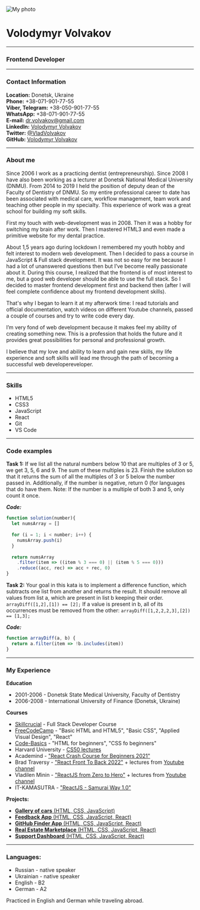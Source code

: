 ![My photo](./assets/img1.jpg "My photo")  
# Volodymyr Volvakov

***

### Frontend Developer

***

### Contact Information
**Location:** Donetsk, Ukraine  
**Phone:** +38-071-901-77-55  
**Viber, Telegram:** +38-050-901-77-55  
**WhatsApp:** +38-071-901-77-55  
**E-mail:** dr.volvakov@gmail.com  
**LinkedIn:** [Volodymyr Volvakov](https://www.linkedin.com/in/vladimir-volvakov-7243411a3/)  
**Twitter:** [@VladVolvakov](https://twitter.com/VladVolvakov)  
**GitHub:** [Volodymyr Volvakov](https://github.com/VladimirVolvakov)

***

### About me
Since 2006 I work as a practicing dentist (entrepreneurship). Since 2008 I have also been working as a lecturer at Donetsk National Medical University (DNMU). From 2014 to 2019 I held the position of deputy dean of the Faculty of Dentistry of DNMU. So my entire professional career to date has been associated with medical care, workflow management, team work and teaching other people in my specialty. This experience of work was a great school for building my soft skills.

First my touch with web-development was in 2008. Then it was a hobby for switching my brain after work. Then I mastered HTML3 and even made a primitive website for my dental practice. 

About 1,5 years ago during lockdown I remembered my youth hobby and felt interest to modern web development. Then I decided to pass a course in JavaScript & Full stack development. It was not so easy for me because I had a lot of unanswered questions then but I’ve become really passionate about it. During this course, I realized that the frontend is of most interest to me, but a good web developer should be able to use the full stack. So I decided to master frontend development first and backend then (after I will feel complete confidence about my frontend development skills).

That's why I began to learn it at my afterwork time: I read tutorials and official documentation, watch videos on different Youtube channels, passed a couple of courses and try to write code every day.

I’m very fond of web development because it makes feel my ability of creating something new. This is a profession that holds the future and it provides great possibilities for personal and professional growth.

I believe that my love and ability to learn and gain new skills, my life experience and soft skills will lead me through the path of becoming a successful web developereveloper.

***

### Skills
* HTML5
* CSS3
* JavaScript
* React
* Git
* VS Code

***

### Code examples
**Task 1:** 
If we list all the natural numbers below 10 that are multiples of 3 or 5, we get 3, 5, 6 and 9. The sum of these multiples is 23. Finish the solution so that it returns the sum of all the multiples of 3 or 5 below the number passed in. Additionally, if the number is negative, return 0 (for languages that do have them. Note: If the number is a multiple of both 3 and 5, only count it once.

_**Code:**_
```javascript
function solution(number){
  let numsArray = []
  
  for (i = 1; i < number; i++) {
    numsArray.push(i)
  }
  
  return numsArray
    .filter(item => ((item % 3 === 0) || (item % 5 === 0)))
    .reduce((acc, rec) => acc + rec, 0) 
}
```

**Task 2:**
Your goal in this kata is to implement a difference function, which subtracts one list from another and returns the result.
It should remove all values from list a, which are present in list b keeping their order.
`arrayDiff([1,2],[1]) == [2];`
If a value is present in b, all of its occurrences must be removed from the other:
`arrayDiff([1,2,2,2,3],[2]) == [1,3];`

_**Code:**_
```javascript
function arrayDiff(a, b) {
  return a.filter(item => !b.includes(item))
}
```

***

### My Experience
**Education**
* 2001-2006 - Donetsk State Medical University, Faculty of Dentistry
* 2006-2008 - International University of Finance (Donetsk, Ukraine)

**Courses**
* [Skillcrucial](http://skillcrucial.com) - Full Stack Developer Course
* [FreeCodeCamp](http://www.freecodecamp.org/) - "Basic HTML and HTML5", "Basic CSS", "Applied Visual Design", "React"
* [Code-Basics](http://ru.code-basics.com/) - "HTML for beginners", "CSS fo beginners"
* Harvard University - [CS50 lectures](http://www.youtube.com/channel/UCcabW7890RKJzL968QWEykA)
* Academind - ["React Crash Course for Beginners 2021"](http://www.youtube.com/watch?v=Dorf8i6lCuk&t=6310s)
* Brad Traversy - ["React Front To Back 2022"](http://www.udemy.com/course/react-front-to-back-2022/) + lectures from [Youtube channel](https://www.youtube.com/c/TraversyMedia)
* Vladilen Minin - ["ReactJS from Zero to Hero"](https://webformyself.com/reactjs/) + lectures from [Youtube channel](https://www.youtube.com/c/VladilenMinin/)
* IT-KAMASUTRA - ["ReactJS - Samurai Way 1.0"](https://www.youtube.com/watch?v=gb7gMluAeao&list=PLcvhF2Wqh7DNVy1OCUpG3i5lyxyBWhGZ8)

**Projects:**
* [**Gallery of cars** (HTML, CSS, JavaScript)](http://github.com/VladimirVolvakov/gallery-of-cards)
* [**Feedback App** (HTML, CSS, JavaScript, React)](http://github.com/VladimirVolvakov/feedbackUI)
* [**GitHub Finder App** (HTML, CSS, JavaScript, React)](https://github.com/VladimirVolvakov/github-finder-app)
* [**Real Estate Marketplace** (HTML, CSS, JavaScript, React)](https://github.com/VladimirVolvakov/real-estate-marketplace)
* [**Support Dashboard** (HTML, CSS, JavaScript, React)](https://github.com/VladimirVolvakov/support-dashboard)

***

### Languages:
* Russian - native speaker
* Ukrainian - native speaker
* English - B2 
* German - A2

Practiced in English and German while traveling abroad.